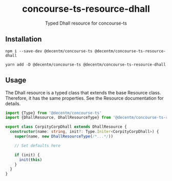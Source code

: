 <h1 align="center">
  concourse-ts-resource-dhall
</h1>

<div align="center">

  Typed Dhall resource for concourse-ts
</div>

## Installation

`npm i --save-dev @decentm/concourse-ts @decentm/concourse-ts-resource-dhall`

`yarn add -D @decentm/concourse-ts @decentm/concourse-ts-resource-dhall`

## Usage

The Dhall resource is a typed class that extends the base Resource class.
Therefore, it has the same properties. See the Resource documentation for details.

```typescript
import {Type} from '@decentm/concourse-ts'
import {DhallResource, DhallResourceType} from '@decentm/concourse-ts-resource-dhall'

export class CorpityCorpDhall extends DhallResource {
  constructor(name: string, init?: Type.Initer<CorpityCorpDhall>) {
    super(name, new DhallResourceType(/*...*/))

    // Set defaults here

    if (init) {
      init(this)
    }
  }
}
```
